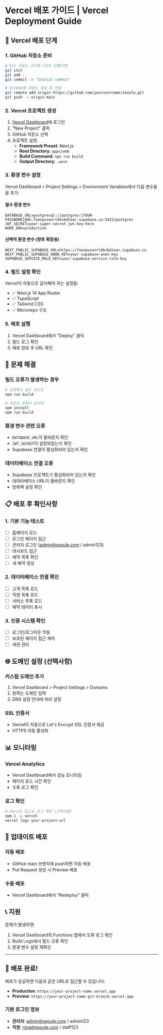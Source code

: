 # Vercel 배포 가이드 | Vercel Deployment Guide

## 🚀 Vercel 배포 단계

### 1. GitHub 저장소 준비
```bash
# Git 저장소 초기화 (아직 안했다면)
git init
git add .
git commit -m "Initial commit"

# GitHub에 저장소 생성 후 연결
git remote add origin https://github.com/yourusername/seoule.git
git push -u origin main
```

### 2. Vercel 프로젝트 생성
1. [Vercel Dashboard](https://vercel.com/dashboard)에 로그인
2. "New Project" 클릭
3. GitHub 저장소 선택
4. 프로젝트 설정:
   - **Framework Preset**: Next.js
   - **Root Directory**: `apps/web`
   - **Build Command**: `npm run build`
   - **Output Directory**: `.next`

### 3. 환경 변수 설정
Vercel Dashboard > Project Settings > Environment Variables에서 다음 변수들을 추가:

#### 필수 환경 변수
```
DATABASE_URL=postgresql://postgres:[YOUR-PASSWORD]@db.foexpuvonrtdkvbdtoar.supabase.co:5432/postgres
JWT_SECRET=your-super-secret-jwt-key-here
NODE_ENV=production
```

#### 선택적 환경 변수 (향후 확장용)
```
NEXT_PUBLIC_SUPABASE_URL=https://foexpuvonrtdkvbdtoar.supabase.co
NEXT_PUBLIC_SUPABASE_ANON_KEY=your-supabase-anon-key
SUPABASE_SERVICE_ROLE_KEY=your-supabase-service-role-key
```

### 4. 빌드 설정 확인
Vercel이 자동으로 감지해야 하는 설정들:
- ✅ Next.js 14 App Router
- ✅ TypeScript
- ✅ Tailwind CSS
- ✅ Monorepo 구조

### 5. 배포 실행
1. Vercel Dashboard에서 "Deploy" 클릭
2. 빌드 로그 확인
3. 배포 완료 후 URL 확인

## 🔧 문제 해결

### 빌드 오류가 발생하는 경우
```bash
# 로컬에서 빌드 테스트
npm run build

# 의존성 문제가 있다면
npm install
npm run build
```

### 환경 변수 관련 오류
- `DATABASE_URL`이 올바른지 확인
- `JWT_SECRET`이 설정되었는지 확인
- Supabase 연결이 활성화되어 있는지 확인

### 데이터베이스 연결 오류
- Supabase 프로젝트가 활성화되어 있는지 확인
- 데이터베이스 URL이 올바른지 확인
- 방화벽 설정 확인

## 📋 배포 후 확인사항

### 1. 기본 기능 테스트
- [ ] 홈페이지 로드
- [ ] 로그인 페이지 접근
- [ ] 관리자 로그인 (admin@seoule.com / admin123)
- [ ] 대시보드 접근
- [ ] 예약 목록 확인
- [ ] 새 예약 생성

### 2. 데이터베이스 연결 확인
- [ ] 고객 목록 로드
- [ ] 직원 목록 로드
- [ ] 서비스 목록 로드
- [ ] 예약 데이터 표시

### 3. 인증 시스템 확인
- [ ] 로그인/로그아웃 작동
- [ ] 보호된 페이지 접근 제어
- [ ] 세션 관리

## 🌐 도메인 설정 (선택사항)

### 커스텀 도메인 추가
1. Vercel Dashboard > Project Settings > Domains
2. 원하는 도메인 입력
3. DNS 설정 안내에 따라 설정

### SSL 인증서
- Vercel이 자동으로 Let's Encrypt SSL 인증서 제공
- HTTPS 자동 활성화

## 📊 모니터링

### Vercel Analytics
- Vercel Dashboard에서 성능 모니터링
- 페이지 로드 시간 확인
- 오류 로그 확인

### 로그 확인
```bash
# Vercel CLI로 로그 확인 (선택사항)
npm i -g vercel
vercel logs your-project-url
```

## 🔄 업데이트 배포

### 자동 배포
- GitHub main 브랜치에 push하면 자동 배포
- Pull Request 생성 시 Preview 배포

### 수동 배포
- Vercel Dashboard에서 "Redeploy" 클릭

## 📞 지원

문제가 발생하면:
1. Vercel Dashboard의 Functions 탭에서 오류 로그 확인
2. Build Logs에서 빌드 오류 확인
3. 환경 변수 설정 재확인

---

## 🎉 배포 완료!

배포가 성공하면 다음과 같은 URL로 접근할 수 있습니다:
- **Production**: `https://your-project-name.vercel.app`
- **Preview**: `https://your-project-name-git-branch.vercel.app`

### 기본 로그인 정보
- **관리자**: admin@seoule.com / admin123
- **직원**: nina@seoule.com / staff123
